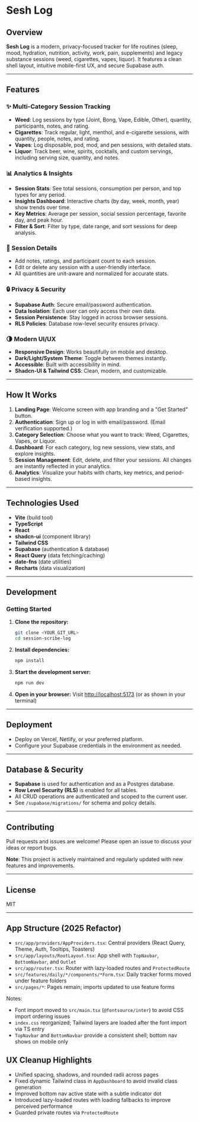 # Sesh Log

## Overview

**Sesh Log** is a modern, privacy-focused tracker for life routines (sleep, mood, hydration, nutrition, activity, work, pain, supplements) and legacy substance sessions (weed, cigarettes, vapes, liquor). It features a clean shell layout, intuitive mobile-first UX, and secure Supabase auth.

---

## Features

### ✨ Multi-Category Session Tracking
- **Weed**: Log sessions by type (Joint, Bong, Vape, Edible, Other), quantity, participants, notes, and rating.
- **Cigarettes**: Track regular, light, menthol, and e-cigarette sessions, with quantity, people, notes, and rating.
- **Vapes**: Log disposable, pod, mod, and pen sessions, with detailed stats.
- **Liquor**: Track beer, wine, spirits, cocktails, and custom servings, including serving size, quantity, and notes.

### 📊 Analytics & Insights
- **Session Stats**: See total sessions, consumption per person, and top types for any period.
- **Insights Dashboard**: Interactive charts (by day, week, month, year) show trends over time.
- **Key Metrics**: Average per session, social session percentage, favorite day, and peak hour.
- **Filter & Sort**: Filter by type, date range, and sort sessions for deep analysis.

### 📝 Session Details
- Add notes, ratings, and participant count to each session.
- Edit or delete any session with a user-friendly interface.
- All quantities are unit-aware and normalized for accurate stats.

### 🔒 Privacy & Security
- **Supabase Auth**: Secure email/password authentication.
- **Data Isolation**: Each user can only access their own data.
- **Session Persistence**: Stay logged in across browser sessions.
- **RLS Policies**: Database row-level security ensures privacy.

### 🌗 Modern UI/UX
- **Responsive Design**: Works beautifully on mobile and desktop.
- **Dark/Light/System Theme**: Toggle between themes instantly.
- **Accessible**: Built with accessibility in mind.
- **Shadcn-UI & Tailwind CSS**: Clean, modern, and customizable.

---

## How It Works

1. **Landing Page**: Welcome screen with app branding and a "Get Started" button.
2. **Authentication**: Sign up or log in with email/password. (Email verification supported.)
3. **Category Selection**: Choose what you want to track: Weed, Cigarettes, Vapes, or Liquor.
4. **Dashboard**: For each category, log new sessions, view stats, and explore insights.
5. **Session Management**: Edit, delete, and filter your sessions. All changes are instantly reflected in your analytics.
6. **Analytics**: Visualize your habits with charts, key metrics, and period-based insights.

---

## Technologies Used

- **Vite** (build tool)
- **TypeScript**
- **React**
- **shadcn-ui** (component library)
- **Tailwind CSS**
- **Supabase** (authentication & database)
- **React Query** (data fetching/caching)
- **date-fns** (date utilities)
- **Recharts** (data visualization)

---

## Development

### Getting Started

1. **Clone the repository:**
   ```sh
   git clone <YOUR_GIT_URL>
   cd session-scribe-log
   ```
2. **Install dependencies:**
   ```sh
   npm install
   ```
3. **Start the development server:**
   ```sh
   npm run dev
   ```
4. **Open in your browser:**
   Visit [http://localhost:5173](http://localhost:5173) (or as shown in your terminal)

---

## Deployment

- Deploy on Vercel, Netlify, or your preferred platform.
- Configure your Supabase credentials in the environment as needed.

---

## Database & Security

- **Supabase** is used for authentication and as a Postgres database.
- **Row Level Security (RLS)** is enabled for all tables.
- All CRUD operations are authenticated and scoped to the current user.
- See `/supabase/migrations/` for schema and policy details.

---

## Contributing

Pull requests and issues are welcome! Please open an issue to discuss your ideas or report bugs.

**Note**: This project is actively maintained and regularly updated with new features and improvements.

---

## License

MIT

---

## App Structure (2025 Refactor)

- `src/app/providers/AppProviders.tsx`: Central providers (React Query, Theme, Auth, Tooltips, Toasters)
- `src/app/layouts/RootLayout.tsx`: App shell with `TopNavbar`, `BottomNavbar`, and `Outlet`
- `src/app/router.tsx`: Router with lazy-loaded routes and `ProtectedRoute`
- `src/features/daily/*/components/*Form.tsx`: Daily tracker forms moved under feature folders
- `src/pages/*`: Pages remain; imports updated to use feature forms

Notes:
- Font import moved to `src/main.tsx` (`@fontsource/inter`) to avoid CSS import ordering issues
- `index.css` reorganized; Tailwind layers are loaded after the font import via TS entry
- `TopNavbar` and `BottomNavbar` provide a consistent shell; bottom nav shows on mobile only

## UX Cleanup Highlights

- Unified spacing, shadows, and rounded radii across pages
- Fixed dynamic Tailwind class in `AppDashboard` to avoid invalid class generation
- Improved bottom nav active state with a subtle indicator dot
- Introduced lazy-loaded routes with loading fallbacks to improve perceived performance
- Guarded private routes via `ProtectedRoute`

